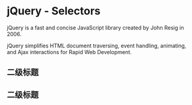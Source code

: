 # jQuery - Selectors

jQuery is a fast and concise JavaScript library created by John Resig in 2006.

jQuery simplifies HTML document traversing, event handling, animating, and Ajax interactions for Rapid Web Development.

## 二级标题

## 二级标题


